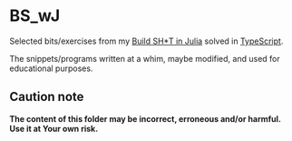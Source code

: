 # BS_wJ

Selected bits/exercises from my [Build SH\*T in Julia](https://b-lukaszuk.github.io/BS_wJ_eng/) solved in [TypeScript](https://www.typescriptlang.org/).

The snippets/programs written at a whim, maybe modified, and used for educational purposes.

## Caution note

**The content of this folder may be incorrect, erroneous and/or harmful. Use it at Your own risk.**
